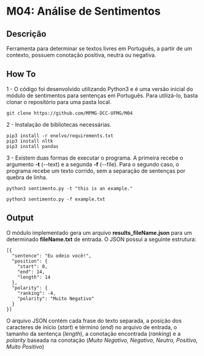 # M04: Análise de Sentimentos

## Descrição
Ferramenta para determinar se textos livres em Português, a partir de um contexto, possuem conotação positiva, neutra ou negativa.

## How To
1 - O código foi desenvolvido utilizando Python3 e é uma versão inicial do módulo de sentimentos para sentenças em Português. Para utilizá-lo, basta clonar o repositório para uma pasta local.
    
    git clone https://github.com/MPMG-DCC-UFMG/M04

2 - Instalação de bibliotecas necessárias.

    pip3 install -r enelvo/requirements.txt
    pip3 install nltk
    pip3 install pandas
    
3 - Existem duas formas de executar o programa. A primeira recebe o argumento __-t__ (--text) e a segunda __-f__ (--file). Para o segundo caso, o programa recebe um texto corrido, sem a separação de sentenças por quebra de linha.

    python3 sentimento.py -t "this is an example."
    
    python3 sentimento.py -f example.txt
    
## Output
O módulo implementado gera um arquivo __results_fileName.json__ para um determinado __fileName.txt__ de entrada. O JSON possui a seguinte estrutura:

    [{
      "sentence": "Eu odeio você!",
      "position": {
        "start": 0,
        "end": 14,
        "length": 14
      },
      "polarity": {
        "ranking": -4,
        "polarity": "Muito Negativo"
      }
    }]

O arquivo JSON contém cada frase do texto separada, a posição dos caracteres de início (_start_) e término (_end_) no arquivo de entrada, o tamanho da sentença (_length_), a conotação encontrada (_ranking_) e a _polarity_ baseada na conotação (_Muito Negativo, Negativo, Neutro, Positivo, Muito Positivo_)
